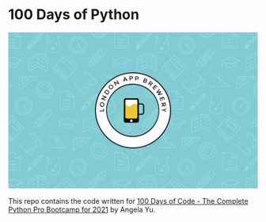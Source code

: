 # 100 Days of Python

![wallpaper](wallpaper.png)

This repo contains the code written for [100 Days of Code - The Complete Python Pro Bootcamp for 2021](https://www.udemy.com/course/100-days-of-code) by Angela Yu.
